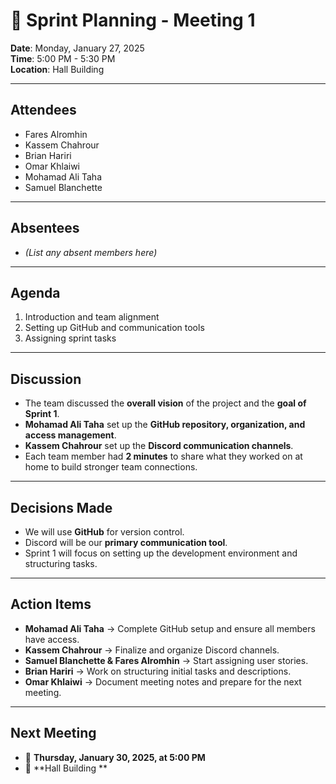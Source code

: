 # 📝 Sprint Planning - Meeting 1   

**Date**: Monday, January 27, 2025  
**Time**: 5:00 PM - 5:30 PM  
**Location**: Hall Building  

---

## **Attendees**  
- Fares Alromhin  
- Kassem Chahrour  
- Brian Hariri  
- Omar Khlaiwi  
- Mohamad Ali Taha  
- Samuel Blanchette  

---

## **Absentees**  
- _(List any absent members here)_  

---

## **Agenda**  
1. Introduction and team alignment  
2. Setting up GitHub and communication tools  
3. Assigning sprint tasks  

---

## **Discussion**  
- The team discussed the **overall vision** of the project and the **goal of Sprint 1**.  
- **Mohamad Ali Taha** set up the **GitHub repository, organization, and access management**.  
- **Kassem Chahrour** set up the **Discord communication channels**.  
- Each team member had **2 minutes** to share what they worked on at home to build stronger team connections.  

---

## **Decisions Made**  
- We will use **GitHub** for version control.  
- Discord will be our **primary communication tool**.  
- Sprint 1 will focus on setting up the development environment and structuring tasks.  

---

## **Action Items**  
- **Mohamad Ali Taha** → Complete GitHub setup and ensure all members have access.  
- **Kassem Chahrour** → Finalize and organize Discord channels.  
- **Samuel Blanchette & Fares Alromhin** → Start assigning user stories.  
- **Brian Hariri** → Work on structuring initial tasks and descriptions.  
- **Omar Khlaiwi** → Document meeting notes and prepare for the next meeting.  

---

## **Next Meeting**  
- 📅 **Thursday, January 30, 2025, at 5:00 PM**  
- 📍 **Hall Building **  
